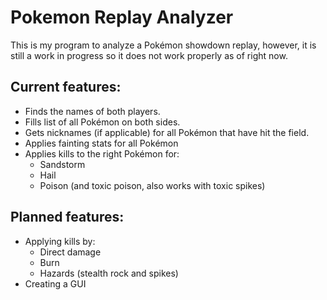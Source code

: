 # Pokemon Replay Analyzer
This is my program to analyze a Pokémon showdown replay, however, it is still a work in progress so it does not work properly as of right now.


## Current features:
  - Finds the names of both players.
  - Fills list of all Pokémon on both sides.
  - Gets nicknames (if applicable) for all Pokémon that have hit the field.
  - Applies fainting stats for all Pokémon
  - Applies kills to the right Pokémon for:
    - Sandstorm
    - Hail
    - Poison (and toxic poison, also works with toxic spikes)


## Planned features:
  - Applying kills by:
    - Direct damage
    - Burn
    - Hazards (stealth rock and spikes)
  - Creating a GUI
